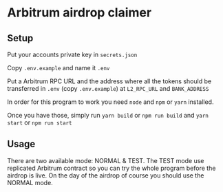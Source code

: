 # Arbitrum airdrop claimer

## Setup

Put your accounts private key in `secrets.json`

Copy `.env.example` and name it `.env`

Put a Arbitrum RPC URL and the address where all the tokens should be transferred in `.env` (copy `.env.example`) at `L2_RPC_URL` and `BANK_ADDRESS`

In order for this program to work you need `node` and `npm` or `yarn` installed.

Once you have those, simply run `yarn build` or `npm run build` and `yarn start` or `npm run start`

## Usage

There are two available mode: NORMAL & TEST. The TEST mode use replicated Arbitrum contract so you can try the whole program before the airdrop is live.
On the day of the airdrop of course you should use the NORMAL mode.